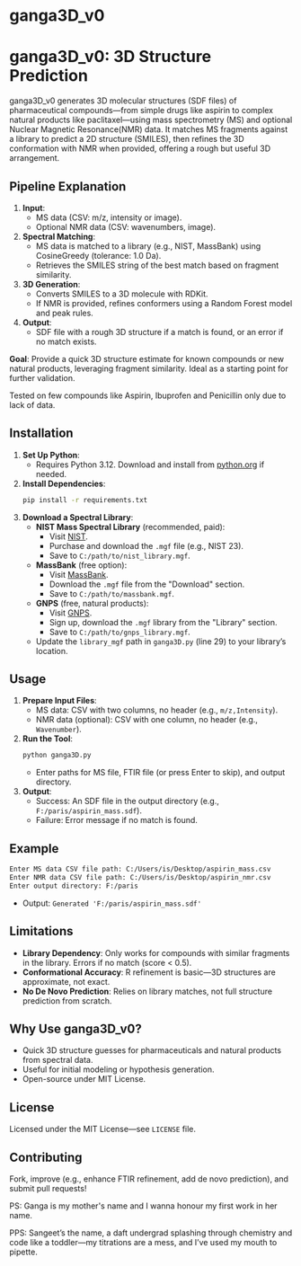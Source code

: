 # ganga3D_v0

# ganga3D_v0: 3D Structure Prediction

ganga3D_v0 generates 3D molecular structures (SDF files) of pharmaceutical compounds—from simple drugs like aspirin to complex natural products like paclitaxel—using mass spectrometry (MS) and optional Nuclear Magnetic Resonance(NMR) data. It matches MS fragments against a library to predict a 2D structure (SMILES), then refines the 3D conformation with NMR when provided, offering a rough but useful 3D arrangement.


## Pipeline Explanation
1. **Input**:  
   - MS data (CSV: m/z, intensity or image).  
   - Optional NMR data (CSV: wavenumbers, image).  
2. **Spectral Matching**:  
   - MS data is matched to a library (e.g., NIST, MassBank) using CosineGreedy (tolerance: 1.0 Da).  
   - Retrieves the SMILES string of the best match based on fragment similarity.  
3. **3D Generation**:  
   - Converts SMILES to a 3D molecule with RDKit.  
   - If NMR is provided, refines conformers using a Random Forest model and peak rules.  
4. **Output**:  
   - SDF file with a rough 3D structure if a match is found, or an error if no match exists.

**Goal**: Provide a quick 3D structure estimate for known compounds or new natural products, leveraging fragment similarity. Ideal as a starting point for further validation.

Tested on few compounds like Aspirin, Ibuprofen and Penicillin only due to lack of data. 

## Installation
1. **Set Up Python**:  
   - Requires Python 3.12. Download and install from [python.org](https://www.python.org/downloads/release/python-3120/) if needed.  
2. **Install Dependencies**:  
   ```bash
   pip install -r requirements.txt
   ```
3. **Download a Spectral Library**:  
   - **NIST Mass Spectral Library** (recommended, paid):  
     - Visit [NIST](https://www.nist.gov/srd/nist-standard-reference-database-1a).  
     - Purchase and download the `.mgf` file (e.g., NIST 23).  
     - Save to `C:/path/to/nist_library.mgf`.  
   - **MassBank** (free option):  
     - Visit [MassBank](https://massbank.eu/MassBank/).  
     - Download the `.mgf` file from the "Download" section.  
     - Save to `C:/path/to/massbank.mgf`.  
   - **GNPS** (free, natural products):  
     - Visit [GNPS](https://gnps.ucsd.edu/).  
     - Sign up, download the `.mgf` library from the "Library" section.  
     - Save to `C:/path/to/gnps_library.mgf`.  
   - Update the `library_mgf` path in `ganga3D.py` (line 29) to your library’s location.

## Usage
1. **Prepare Input Files**:  
   - MS data: CSV with two columns, no header (e.g., `m/z,Intensity`).  
   - NMR data (optional): CSV with one column, no header (e.g., `Wavenumber`).  
2. **Run the Tool**:  
   ```bash
   python ganga3D.py
   ```
   - Enter paths for MS file, FTIR file (or press Enter to skip), and output directory.  
3. **Output**:  
   - Success: An SDF file in the output directory (e.g., `F:/paris/aspirin_mass.sdf`).  
   - Failure: Error message if no match is found.

## Example
```bash
Enter MS data CSV file path: C:/Users/is/Desktop/aspirin_mass.csv
Enter NMR data CSV file path: C:/Users/is/Desktop/aspirin_nmr.csv
Enter output directory: F:/paris
```
- Output: `Generated 'F:/paris/aspirin_mass.sdf'`

## Limitations
- **Library Dependency**: Only works for compounds with similar fragments in the library. Errors if no match (score < 0.5).  
- **Conformational Accuracy**: R refinement is basic—3D structures are approximate, not exact.  
- **No De Novo Prediction**: Relies on library matches, not full structure prediction from scratch.

## Why Use ganga3D_v0?
- Quick 3D structure guesses for pharmaceuticals and natural products from spectral data.  
- Useful for initial modeling or hypothesis generation.  
- Open-source under MIT License.

## License
Licensed under the MIT License—see `LICENSE` file.

## Contributing
Fork, improve (e.g., enhance FTIR refinement, add de novo prediction), and submit pull requests!

PS: Ganga is my mother's name and I wanna honour my first work in her name.

PPS: Sangeet’s the name, a daft undergrad splashing through chemistry and code like a toddler—my titrations are a mess, and I’ve used my mouth to pipette. 
